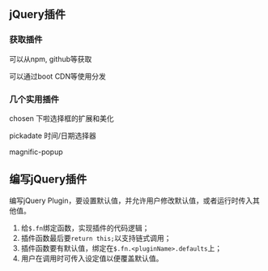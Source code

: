 ## jQuery插件

### 获取插件

可以从npm, github等获取

可以通过boot CDN等使用分发

### 几个实用插件

chosen 下啦选择框的扩展和美化

pickadate 时间/日期选择器

magnific-popup

## 编写jQuery插件

编写jQuery Plugin，要设置默认值，并允许用户修改默认值，或者运行时传入其他值。

1. 给`$.fn`绑定函数，实现插件的代码逻辑；
2. 插件函数最后要`return this;`以支持链式调用；
3. 插件函数要有默认值，绑定在`$.fn.<pluginName>.defaults`上；
4. 用户在调用时可传入设定值以便覆盖默认值。